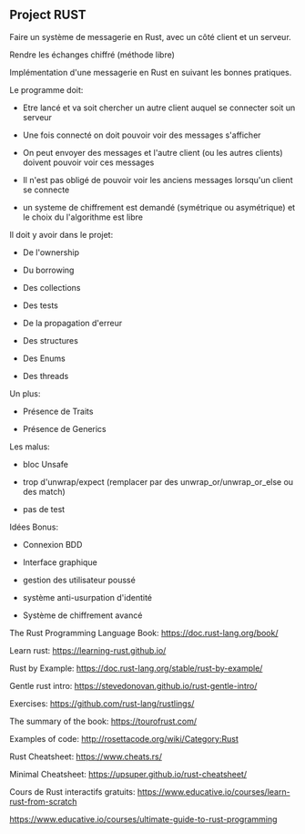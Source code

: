 ## Project RUST

Faire un système de messagerie en Rust, avec un côté client et un serveur.

Rendre les échanges chiffré (méthode libre)

Implémentation d'une messagerie en Rust en suivant les bonnes pratiques.

Le programme doit:

 - Etre lancé et va soit chercher un autre client auquel se connecter soit un serveur

 - Une fois connecté on doit pouvoir voir des messages s'afficher

 - On peut envoyer des messages et l'autre client (ou les autres clients) doivent pouvoir voir ces
messages

 - Il n'est pas obligé de pouvoir voir les anciens messages lorsqu'un client se connecte

 - un systeme de chiffrement est demandé (symétrique ou asymétrique) et le choix du l'algorithme est libre

Il doit y avoir dans le projet:

 - De l'ownership

 - Du borrowing

 - Des collections

 - Des tests

 - De la propagation d'erreur

 - Des structures

 - Des Enums

 - Des threads

Un plus:

 - Présence de Traits

 - Présence de Generics

Les malus:

 - bloc Unsafe

 - trop d'unwrap/expect (remplacer par des unwrap_or/unwrap_or_else ou des match)

 - pas de test

Idées Bonus:

 - Connexion BDD

 - Interface graphique

 - gestion des utilisateur poussé

 - système anti-usurpation d'identité

 - Système de chiffrement avancé



The Rust Programming Language Book: https://doc.rust-lang.org/book/

Learn rust: https://learning-rust.github.io/

Rust by Example: https://doc.rust-lang.org/stable/rust-by-example/

Gentle rust intro: https://stevedonovan.github.io/rust-gentle-intro/

Exercises: https://github.com/rust-lang/rustlings/

The summary of the book: https://tourofrust.com/

Examples of code: http://rosettacode.org/wiki/Category:Rust

Rust Cheatsheet: https://www.cheats.rs/

Minimal Cheatsheet: https://upsuper.github.io/rust-cheatsheet/

Cours de Rust interactifs gratuits: https://www.educative.io/courses/learn-rust-from-scratch

https://www.educative.io/courses/ultimate-guide-to-rust-programming
